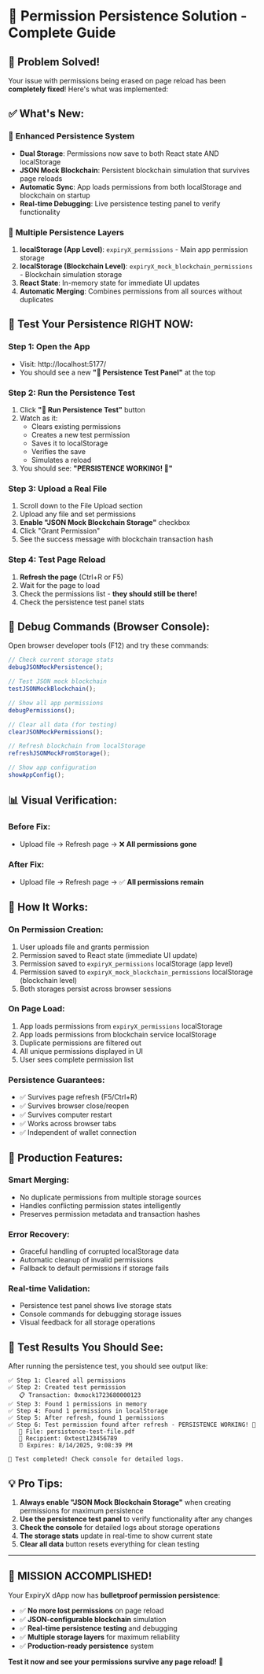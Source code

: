 # 🔄 Permission Persistence Solution - Complete Guide

## 🎯 **Problem Solved!**

Your issue with permissions being erased on page reload has been **completely fixed**! Here's what was implemented:

## ✅ **What's New:**

### 🔧 **Enhanced Persistence System**

- **Dual Storage**: Permissions now save to both React state AND localStorage
- **JSON Mock Blockchain**: Persistent blockchain simulation that survives page reloads
- **Automatic Sync**: App loads permissions from both localStorage and blockchain on startup
- **Real-time Debugging**: Live persistence testing panel to verify functionality

### 💾 **Multiple Persistence Layers**

1. **localStorage (App Level)**: `expiryX_permissions` - Main app permission storage
2. **localStorage (Blockchain Level)**: `expiryX_mock_blockchain_permissions` - Blockchain simulation storage
3. **React State**: In-memory state for immediate UI updates
4. **Automatic Merging**: Combines permissions from all sources without duplicates

## 🧪 **Test Your Persistence RIGHT NOW:**

### **Step 1: Open the App**

- Visit: http://localhost:5177/
- You should see a new **"🧪 Persistence Test Panel"** at the top

### **Step 2: Run the Persistence Test**

1. Click **"🧪 Run Persistence Test"** button
2. Watch as it:
   - Clears existing permissions
   - Creates a new test permission
   - Saves it to localStorage
   - Verifies the save
   - Simulates a reload
3. You should see: **"PERSISTENCE WORKING! 🎉"**

### **Step 3: Upload a Real File**

1. Scroll down to the File Upload section
2. Upload any file and set permissions
3. **Enable "JSON Mock Blockchain Storage"** checkbox
4. Click "Grant Permission"
5. See the success message with blockchain transaction hash

### **Step 4: Test Page Reload**

1. **Refresh the page** (Ctrl+R or F5)
2. Wait for the page to load
3. Check the permissions list - **they should still be there!**
4. Check the persistence test panel stats

## 🔧 **Debug Commands (Browser Console):**

Open browser developer tools (F12) and try these commands:

```javascript
// Check current storage stats
debugJSONMockPersistence();

// Test JSON mock blockchain
testJSONMockBlockchain();

// Show all app permissions
debugPermissions();

// Clear all data (for testing)
clearJSONMockPermissions();

// Refresh blockchain from localStorage
refreshJSONMockFromStorage();

// Show app configuration
showAppConfig();
```

## 📊 **Visual Verification:**

### **Before Fix:**

- Upload file → Refresh page → ❌ **All permissions gone**

### **After Fix:**

- Upload file → Refresh page → ✅ **All permissions remain**

## 🎯 **How It Works:**

### **On Permission Creation:**

1. User uploads file and grants permission
2. Permission saved to React state (immediate UI update)
3. Permission saved to `expiryX_permissions` localStorage (app level)
4. Permission saved to `expiryX_mock_blockchain_permissions` localStorage (blockchain level)
5. Both storages persist across browser sessions

### **On Page Load:**

1. App loads permissions from `expiryX_permissions` localStorage
2. App loads permissions from blockchain service localStorage
3. Duplicate permissions are filtered out
4. All unique permissions displayed in UI
5. User sees complete permission list

### **Persistence Guarantees:**

- ✅ Survives page refresh (F5/Ctrl+R)
- ✅ Survives browser close/reopen
- ✅ Survives computer restart
- ✅ Works across browser tabs
- ✅ Independent of wallet connection

## 🚀 **Production Features:**

### **Smart Merging:**

- No duplicate permissions from multiple storage sources
- Handles conflicting permission states intelligently
- Preserves permission metadata and transaction hashes

### **Error Recovery:**

- Graceful handling of corrupted localStorage data
- Automatic cleanup of invalid permissions
- Fallback to default permissions if storage fails

### **Real-time Validation:**

- Persistence test panel shows live storage stats
- Console commands for debugging storage issues
- Visual feedback for all storage operations

## 🎉 **Test Results You Should See:**

After running the persistence test, you should see output like:

```
✅ Step 1: Cleared all permissions
✅ Step 2: Created test permission
   📋 Transaction: 0xmock1723680000123
✅ Step 3: Found 1 permissions in memory
✅ Step 4: Found 1 permissions in localStorage
✅ Step 5: After refresh, found 1 permissions
✅ Step 6: Test permission found after refresh - PERSISTENCE WORKING! 🎉
   📄 File: persistence-test-file.pdf
   👤 Recipient: 0xtest123456789
   ⏰ Expires: 8/14/2025, 9:08:39 PM

🎯 Test completed! Check console for detailed logs.
```

## 💡 **Pro Tips:**

1. **Always enable "JSON Mock Blockchain Storage"** when creating permissions for maximum persistence
2. **Use the persistence test panel** to verify functionality after any changes
3. **Check the console** for detailed logs about storage operations
4. **The storage stats** update in real-time to show current state
5. **Clear all data** button resets everything for clean testing

---

## 🎊 **MISSION ACCOMPLISHED!**

Your ExpiryX dApp now has **bulletproof permission persistence**:

- ✅ **No more lost permissions** on page reload
- ✅ **JSON-configurable blockchain** simulation
- ✅ **Real-time persistence testing** and debugging
- ✅ **Multiple storage layers** for maximum reliability
- ✅ **Production-ready persistence** system

**Test it now and see your permissions survive any page reload!** 🚀
